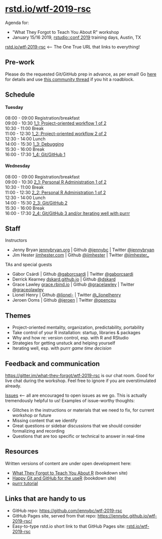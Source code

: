 # [rstd.io/wtf-2019-rsc](https://rstd.io/wtf-2019-rsc)

Agenda for:

  * "What They Forgot to Teach You About R" workshop
  * January 15/16 2019, [rstudio::conf 2019](https://www.rstudio.com/conference/) training days, Austin, TX

[rstd.io/wtf-2019-rsc](https://rstd.io/wtf-2019-rsc) <-- The One True URL that links to everything!

## Pre-work

Please do the requested Git/GitHub prep in advance, as per email! Go [here](http://happygitwithr.com/workshops.html#pre-workshop-set-up) for details and use [this community thread](https://community.rstudio.com/t/what-they-forgot-to-teach-you-system-setup-for-rstudio-conf-2019/20914) if you hit a roadblock.

## Schedule

#### Tuesday

08:00 - 09:00 Registration/breakfast  
09:00 - 10:30 [1_1: Project-oriented workflow 1 of 2](day1_1)  
10:30 - 11:00 Break  
11:00 - 12:30 [1_2: Project-oriented workflow 2 of 2](day1_2)    
12:30 - 14:00 Lunch  
14:00 - 15:30 [1_3: Debugging](day1_3)   
15:30 - 16:00 Break  
16:00 - 17:30 [1_4: Git/GitHub 1](day1_4)  

#### Wednesday

08:00 - 09:00 Registration/breakfast  
09:00 - 10:30 [2_1: Personal R Administration 1 of 2](day2_1)  
10:30 - 11:00 Break  
11:00 - 12:30 [2_2: Personal R Administration 1 of 2](day2_2)  
12:30 - 14:00 Lunch  
14:00 - 15:30 [2_3: Git/GitHub 2](day2_3)  
15:30 - 16:00 Break  
16:00 - 17:30 [2_4: Git/GitHub 3 and/or Iterating well with purrr](day2_4)  

## Staff

Instructors

  * Jenny Bryan [jennybryan.org](https://jennybryan.org) \| Github [\@jennybc](https://github.com/jennybc) \| Twitter [\@jennybryan](https://twitter.com/jennybryan)
  * Jim Hester [jimhester.com](https://www.jimhester.com) | Github [\@jimhester](https://github.com/jimhester) | Twitter [\@jimhester_](https://twitter.com/jimhester_)
  
TAs and special guests

  * Gábor Csárdi | Github [\@gaborcsardi](https://github.com/gaborcsardi) | Twitter [\@gaborcsardi](https://twitter.com/gaborcsardi)
  * Derrick Kearney [dskard.github.io](http://dskard.github.io) | Github [\@dskard](https://github.com/dskard)
  * Grace Lawley [grace.rbind.io](https://grace.rbind.io) | Github [\@gracelawley](https://github.com/gracelawley) | Twitter [\@graceolawley](https://twitter.com/graceolawley)
  * Lionel Henry | Github [\@lionel-](https://github.com/lionel-) | Twitter [\@_lionelhenry](https://twitter.com/_lionelhenry)
  * Jeroen Ooms | Github [\@jeroen](https://github.com/jeroen) | Twitter [\@opencpu](https://twitter.com/opencpu)

## Themes

  * Project-oriented mentality, organization, predictability, portability
  * Take control of your R installation: startup, libraries & packages
  * Why and how re: version control, esp. with R and RStudio
  * Strategies for getting unstuck and helping yourself
  * Iterating well, esp. with purrr *game time decision*

## Feedback and communication

<https://gitter.im/what-they-forgot/wtf-2019-rsc> is our chat room. Good for live chat during the workshop. Feel free to ignore if you are overstimulated already.

[Issues](https://github.com/jennybc/wtf-2019-rsc/issues) <-- all are encouraged to open issues as we go. This is actually tremendously helpful to us! Examples of issue-worthy thoughts:

  * Glitches in the instructions or materials that we need to fix, for current workshop or future
  * Missing content that we identify
  * Great questions or sidebar discussions that we should consider formalizing and recording
  * Questions that are too specific or technical to answer in real-time

## Resources

Written versions of content are under open development here:

  * [What They Forgot to Teach You About R](https://whattheyforgot.org) (bookdown site)
  * [Happy Git and GitHub for the useR](http://happygitwithr.com) (bookdown site)
  * [purrr tutorial](https://jennybc.github.io/purrr-tutorial/)
  
## Links that are handy to us

  * GitHub repo: <https://github.com/jennybc/wtf-2019-rsc>
  * GitHub Pages site, served from that repo: <https://jennybc.github.io/wtf-2019-rsc/>
  * Easy-to-type rstd.io short link to that GitHub Pages site: [rstd.io/wtf-2019-rsc](https://rstd.io/wtf-2019-rsc)
